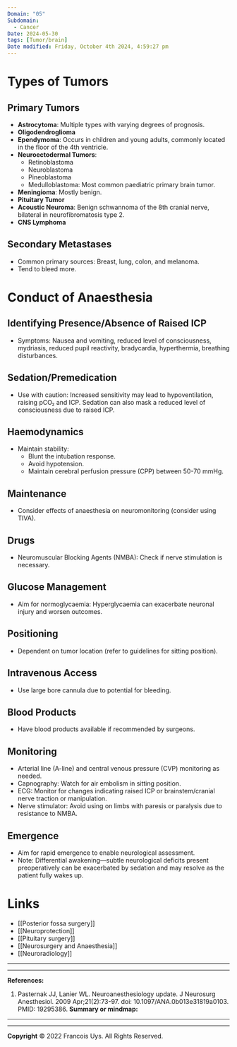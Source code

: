 ```yaml
---
Domain: "05"
Subdomain:
  - Cancer
Date: 2024-05-30
tags: [Tumor/brain]
Date modified: Friday, October 4th 2024, 4:59:27 pm
---
```


# Types of Tumors

## Primary Tumors
- **Astrocytoma**: Multiple types with varying degrees of prognosis.
- **Oligodendroglioma**
- **Ependymoma**: Occurs in children and young adults, commonly located in the floor of the 4th ventricle.
- **Neuroectodermal Tumors**:
  - Retinoblastoma
  - Neuroblastoma
  - Pineoblastoma
  - Medulloblastoma: Most common paediatric primary brain tumor.
- **Meningioma**: Mostly benign.
- **Pituitary Tumor**
- **Acoustic Neuroma**: Benign schwannoma of the 8th cranial nerve, bilateral in neurofibromatosis type 2.
- **CNS Lymphoma**

## Secondary Metastases
- Common primary sources: Breast, lung, colon, and melanoma.
- Tend to bleed more.

# Conduct of Anaesthesia

## Identifying Presence/Absence of Raised ICP
- Symptoms: Nausea and vomiting, reduced level of consciousness, mydriasis, reduced pupil reactivity, bradycardia, hyperthermia, breathing disturbances.

## Sedation/Premedication
- Use with caution: Increased sensitivity may lead to hypoventilation, raising pCO₂ and ICP. Sedation can also mask a reduced level of consciousness due to raised ICP.

## Haemodynamics
- Maintain stability:
  - Blunt the intubation response.
  - Avoid hypotension.
  - Maintain cerebral perfusion pressure (CPP) between 50-70 mmHg.

## Maintenance
- Consider effects of anaesthesia on neuromonitoring (consider using TIVA).

## Drugs
- Neuromuscular Blocking Agents (NMBA): Check if nerve stimulation is necessary.

## Glucose Management
- Aim for normoglycaemia: Hyperglycaemia can exacerbate neuronal injury and worsen outcomes.

## Positioning
- Dependent on tumor location (refer to guidelines for sitting position).

## Intravenous Access
- Use large bore cannula due to potential for bleeding.

## Blood Products
- Have blood products available if recommended by surgeons.

## Monitoring
- Arterial line (A-line) and central venous pressure (CVP) monitoring as needed.
- Capnography: Watch for air embolism in sitting position.
- ECG: Monitor for changes indicating raised ICP or brainstem/cranial nerve traction or manipulation.
- Nerve stimulator: Avoid using on limbs with paresis or paralysis due to resistance to NMBA.

## Emergence
- Aim for rapid emergence to enable neurological assessment.
- Note: Differential awakening—subtle neurological deficits present preoperatively can be exacerbated by sedation and may resolve as the patient fully wakes up.

# Links
- [[Posterior fossa surgery]]
- [[Neuroprotection]]
- [[Pituitary surgery]]
- [[Neurosurgery and Anaesthesia]]
- [[Neuroradiology]]

---

---
**References:**

1. Pasternak JJ, Lanier WL. Neuroanesthesiology update. J Neurosurg Anesthesiol. 2009 Apr;21(2):73-97. doi: 10.1097/ANA.0b013e31819a0103. PMID: 19295386.
**Summary or mindmap:**

------------------------------------------------------------------------------------------------------------------------------------------------------------------------------------------------------------------------------


---

**Copyright**
© 2022 Francois Uys. All Rights Reserved.

